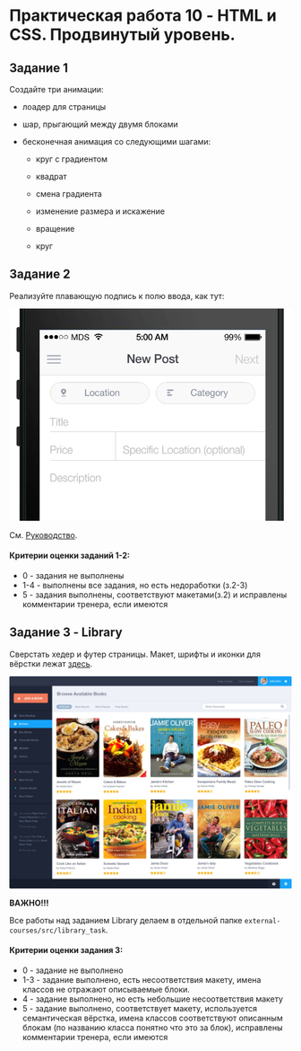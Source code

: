 # Практическая работа 10 - HTML и CSS. Продвинутый уровень.

## Задание 1

Создайте три анимации:

-   лоадер для страницы

-   шар, прыгающий между двумя блоками

-   бесконечная анимация со следующими шагами:

    -   круг с градиентом

    -   квадрат

    -   смена градиента

    -   изменение размера и искажение

    -   вращение

    -   круг

## Задание 2

Реализуйте плавающую подпись к полю ввода, как тут:

![Макет](assets/images/form-animation-_gif_.gif)

См. [Руководство](https://snook.ca/archives/html_and_css/floated-label-pattern-css).

#### Критерии оценки заданий 1-2: 
- 0 - задания не выполнены
- 1-4 - выполнены все задания, но есть недоработки (з.2-3)
- 5 - задания выполнены, соответствуют макетами(з.2) и исправлены комментарии тренера, если имеются

## Задание 3 - Library
Сверстать хедер и футер страницы. Макет, шрифты и иконки для вёрстки лежат [здесь](../library_task/assets/).

![Макет](../library_task/assets/design/library.jpg)

**ВАЖНО!!!**

Все работы над заданием Library делаем в отдельной папке `external-courses/src/library_task`.

#### Критерии оценки задания 3: 
- 0 - задание не выполнено
- 1-3 - задание выполнено, есть несоответствия макету, имена классов не отражают описываемые блоки.
- 4 - задание выполнено, но есть небольшие несоответствия макету
- 5 - задание выполнено, соответствует макету, используется семантическая вёрстка, имена классов соответствуют описанным блокам (по названию класса понятно что это за блок), исправлены комментарии тренера, если имеются
